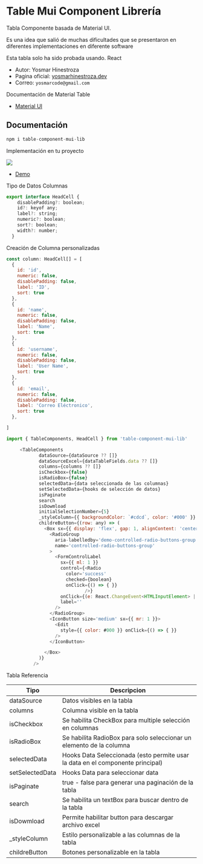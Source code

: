 # Table Mui Component Librería

Tabla Componente basada de Material UI. 

Es una idea que salió de muchas dificultades que se presentaron en diferentes implementaciones en diferente software

Esta tabla solo ha sido probada usando. React


* Autor: Yosmar Hinestroza
* Pagina oficial: [yosmarhinestroza.dev](https://yosmarhinestroza.dev)
* Correo:  `yosmarcode@gmail.com`

Documentación de Material Table

* [Material UI](https://mui.com/material-ui/react-table/)

## Documentación

```typescript
npm i table-component-mui-lib
```

Implementación en tu proyecto

[![](https://markdown-videos-api.jorgenkh.no/youtube/Rb5vrl19yPc)](https://youtu.be/Rb5vrl19yPc)


* [Demo](https://demo-table-component.vercel.app/)

Tipo de Datos Columnas

```js
export interface HeadCell {
    disablePadding?: boolean;
    id?: keyof any;
    label?: string;
    numeric?: boolean;
    sort?: boolean;
    width?: number;
  }
```

Creación de Columna personalizadas

```javascript
const column: HeadCell[] = [
  {
    id: 'id',
    numeric: false,
    disablePadding: false,
    label: 'ID',
    sort: true
  },
  {
    id: 'name',
    numeric: false,
    disablePadding: false,
    label: 'Name',
    sort: true
  },
  {
    id: 'username',
    numeric: false,
    disablePadding: false,
    label: 'User Name',
    sort: true
  },
  {
    id: 'email',
    numeric: false,
    disablePadding: false,
    label: 'Correo Eléctronico',
    sort: true
  },

]
```

```js
import { TableComponents, HeadCell } from 'table-component-mui-lib'

     <TableComponents
            dataSource={dataSource ?? []}
            dataSourceExcel={dataTableFields.data ?? []}
            columns={columns ?? []}
            isCheckbox={false}
            isRadioBox={false}
            selectedData={data seleccionada de las columnas}
            setSelectedData={hooks de selección de datos}
            isPaginate
            search
            isDowmload
            initialSelectionNumber={5}
            _styleColumn={{ backgroundColor: `#cdcd`, color: '#000' }}
            childreButton={(row: any) => (
              <Box sx={{ display: 'flex', gap: 1, alignContent: 'center' }}>
                <RadioGroup
                  aria-labelledby='demo-controlled-radio-buttons-group'
                  name='controlled-radio-buttons-group'
                >
                  <FormControlLabel
                    sx={{ ml: 1 }}
                    control={<Radio
                      color='success'
                      checked={boolean}
                      onClick={() => { }}
                             />}
                    onClick={(e: React.ChangeEvent<HTMLInputElement> | any) => {  }} // Guarda los datos de la fila seleccionada}
                    label=''
                  />
                </RadioGroup>
                <IconButton size='medium' sx={{ mr: 1 }}>
                  <Edit
                    style={{ color: #000 }} onClick={() => { }}
                  />
                </IconButton>

              </Box>
            )}
          />
```

Tabla Referencia

| Tipo | Descripcion |
|----|----|
| dataSource | Datos visibles en la tabla |
| columns | Columna visible en la tabla |
| isCheckbox | Se habilita CheckBox para multiple selección en columnas |
| isRadioBox | Se habilita RadioBox para solo seleccionar un elemento de la columna |
| selectedData | Hooks Data Seleccionada (esto permite usar la data en el componente principal) |
| setSelectedData | Hooks Data para seleccionar data |
| isPaginate | true - false para generar una paginación de la tabla |
| search | Se habilita un textBox para buscar dentro de la tabla |
| isDowmload | Permite habilitar button para descargar archivo excel |
| _styleColumn | Estilo personalizable a las columnas de la tabla |
| childreButton | Botones personalizable en la tabla |


